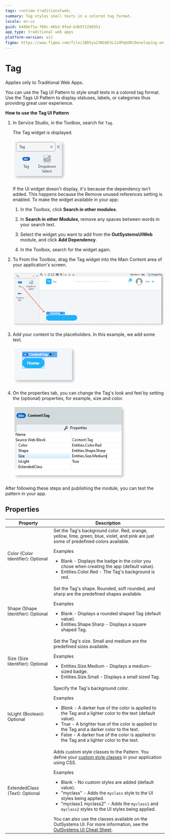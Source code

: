 ```yaml
---
tags: runtime-traditionalweb; 
summary: Tag styles small texts in a colored tag format.
locale: en-us
guid: b448e71a-760c-46b3-9fed-b3b97229d351
app_type: traditional web apps
platform-version: o11
figma: https://www.figma.com/file/iBD5yo23NiW53L1zdPqGGM/Developing-an-Application?type=design&node-id=226%3A0&mode=design&t=ANpsYvOCthr9AWot-1
---
```


# Tag

<div class="info" markdown="1">

Applies only to Traditional Web Apps.

</div>

You can use the Tag UI Pattern to style small texts in a colored tag format. Use the Tags UI Pattern to display statuses, labels, or categories thus providing great user experience.

**How to use the Tag UI Pattern**

1. In Service Studio, in the Toolbox, search for `Tag`.
  
    The Tag widget is displayed.

    ![Screenshot of Service Studio showing the Tag widget in the Toolbox](images/tag-1-ss.png "Service Studio Tag Widget")

    If the UI widget doesn't display, it's because the dependency isn't added. This happens because the Remove unused references setting is enabled. To make the widget available in your app:

    1. In the Toolbox, click **Search in other modules**.

    1. In **Search in other Modules**, remove any spaces between words in your search text.
    
    1. Select the widget you want to add from the **OutSystemsUIWeb** module, and click **Add Dependency**. 
    
    1. In the Toolbox, search for the widget again.

1. To From the Toolbox, drag the Tag widget into the Main Content area of your application's screen.

    ![Dragging the Tag widget from the Toolbox into the Main Content area in Service Studio](images/tag-2-ss.png "Drag Tag Widget to Main Content")

1. Add your content to the placeholders. In this example, we add some text.

    ![Adding text content to the Tag widget's placeholder in Service Studio](images/tag-3-ss.png "Add Content to Tag Placeholder")

1. On the properties tab, you can change the Tag's look and feel by setting the (optional) properties, for example, size and color.

    ![Service Studio properties tab showing options to change the Tag's size and color](images/tag-4-ss.png "Tag Properties Configuration")

After following these steps and publishing the module, you can test the pattern in your app.

## Properties

| **Property** | **Description** |
|---|---|
| Color (Color Identifier): Optional | Set the Tag's background color. Red, orange, yellow, lime, green, blue, violet, and pink are just some of predefined colors available. <p>Examples <ul><li>Blank - Displays the badge in the color you chose when creating the app (default value).</li><li>Entities.Color.Red - The Tag's background is red.</li></ul></p> |
| Shape (Shape Identifier): Optional | Set the Tag's shape. Rounded, soft rounded, and sharp are the predefined shapes available. <p>Examples <ul><li>Blank - Displays a rounded shaped Tag (default value).</li><li>Entities.Shape.Sharp - Displays a square shaped Tag.</li></ul></p> |
| Size (Size Identifier): Optional | Set the Tag's size. Small and medium are the predefined sizes available. <p>Examples <ul><li>Entities.Size.Medium - Displays a medium-sized badge.</li><li>Entities.Size.Small - Displays a small sized Tag.</li></ul></p> |
| IsLight (Boolean): Optional | Specify the Tag's background color. <p>Examples <ul><li>_Blank_ - A darker hue of the color is applied to the Tag and a lighter color to the text (default value).</li><li>True - A brighter hue of the color is applied to the Tag and a darker color to the text.</li><li>False - A darker hue of the color is applied to the Tag and a lighter color to the text.</li></ul></p> |
| ExtendedClass (Text): Optional | Adds custom style classes to the Pattern. You define your [custom style classes](../../../look-feel/css.md) in your application using CSS. <p>Examples <ul><li>Blank - No custom styles are added (default value).</li><li>"myclass" - Adds the ``myclass`` style to the UI styles being applied.</li><li>"myclass1 myclass2" - Adds the ``myclass1`` and ``myclass2`` styles to the UI styles being applied.</li></ul></p>You can also use the classes available on the OutSystems UI. For more information, see the [OutSystems UI Cheat Sheet](https://outsystemsui.outsystems.com/OutSystemsUIWebsite/CheatSheet). |
